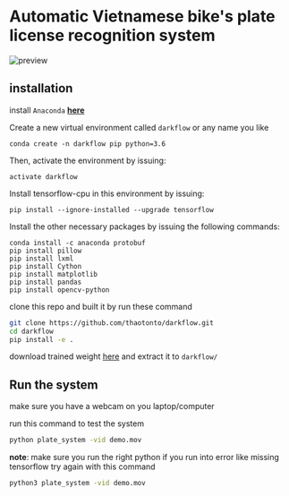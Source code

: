 # Automatic Vietnamese bike's plate license recognition system

![preview](preview.png)
## installation
install `Anaconda` **[here](https://www.anaconda.com/distribution/)**

Create a new virtual environment called `darkflow` or any name you like
```
conda create -n darkflow pip python=3.6
```
Then, activate the environment by issuing:
```
activate darkflow
```
Install tensorflow-cpu in this environment by issuing:
```
pip install --ignore-installed --upgrade tensorflow
```
Install the other necessary packages by issuing the following commands:
```
conda install -c anaconda protobuf
pip install pillow
pip install lxml
pip install Cython
pip install matplotlib
pip install pandas
pip install opencv-python
```
clone this repo and built it by run these command 

```bash
git clone https://github.com/thaotonto/darkflow.git
cd darkflow
pip install -e .
```

download trained weight [here](https://drive.google.com/open?id=1iWgwIc23nIIFyC0WPS_asPZ6GCBVJqXM) and extract it to `darkflow/`

## Run the system
make sure you have a webcam on you laptop/computer

run this command to test the system 
```bash
python plate_system -vid demo.mov
```

**note**: make sure you run the right python if you run into error like missing tensorflow try again with this command

```bash
python3 plate_system -vid demo.mov
```

